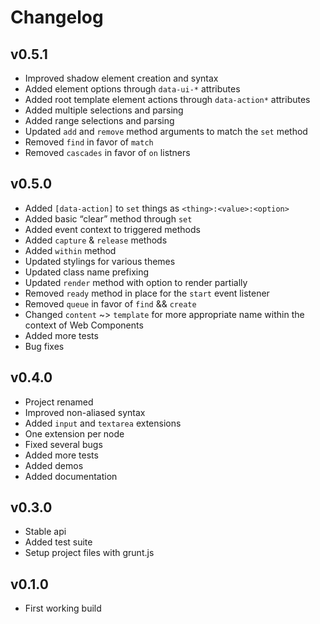 
# Changelog

## v0.5.1

- Improved shadow element creation and syntax
- Added element options through `data-ui-*` attributes
- Added root template element actions through `data-action*` attributes
- Added multiple selections and parsing
- Added range selections and parsing
- Updated `add` and `remove` method arguments to match the `set` method
- Removed `find` in favor of `match`
- Removed `cascades` in favor of `on` listners

## v0.5.0

- Added `[data-action]` to `set` things as `<thing>:<value>:<option>`
- Added basic “clear” method through `set`
- Added event context to triggered methods
- Added `capture` & `release` methods
- Added `within` method
- Updated stylings for various themes
- Updated class name prefixing
- Updated `render` method with option to render partially
- Removed `ready` method in place for the `start` event listener
- Removed `queue` in favor of `find` && `create`
- Changed `content` ~> `template` for more appropriate name within the context of Web Components
- Added more tests
- Bug fixes

## v0.4.0

- Project renamed
- Improved non-aliased syntax
- Added `input` and `textarea` extensions
- One extension per node
- Fixed several bugs
- Added more tests
- Added demos
- Added documentation

## v0.3.0

- Stable api
- Added test suite
- Setup project files with grunt.js

## v0.1.0

- First working build
